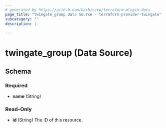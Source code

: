 ```yaml
---
# generated by https://github.com/hashicorp/terraform-plugin-docs
page_title: "twingate_group Data Source - terraform-provider-twingate"
subcategory: ""
description: |-
  
---
```


# twingate_group (Data Source)





<!-- schema generated by tfplugindocs -->
## Schema

### Required

- **name** (String)

### Read-Only

- **id** (String) The ID of this resource.


